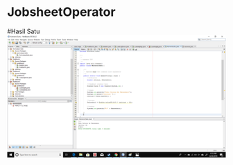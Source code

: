 # JobsheetOperator
#Hasil Satu
![Alt Text](https://github.com/memorezasabana/JobsheetOperator/blob/master/Konversi%20Suhu.png "hasil satu")

